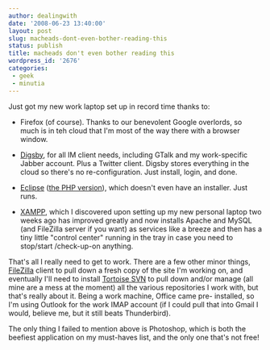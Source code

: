 ```yaml
---
author: dealingwith
date: '2008-06-23 13:40:00'
layout: post
slug: macheads-dont-even-bother-reading-this
status: publish
title: macheads don't even bother reading this
wordpress_id: '2676'
categories:
 - geek
 - minutia
---
```


Just got my new work laptop set up in record time thanks to:

  * Firefox (of course). Thanks to our benevolent Google overlords, so much is
in teh cloud that I'm most of the way there with a browser window.

  * [Digsby][1], for all IM client needs, including GTalk and my work-specific
Jabber account. Plus a Twitter client. Digsby stores everything in the cloud
so there's no re-configuration. Just install, login, and done.

  * [Eclipse][2] ([the PHP version][3]), which doesn't even have an installer.
Just runs.

  * [XAMPP][4], which I discovered upon setting up my new personal laptop two
weeks ago has improved greatly and now installs Apache and MySQL (and
FileZilla server if you want) as services like a breeze and then has a tiny
little "control center" running in the tray in case you need to stop/start
/check-up-on anything.

That's all I really need to get to work. There are a few other minor things,
[FileZilla][5] client to pull down a fresh copy of the site I'm working on,
and eventually I'll need to install [Tortoise SVN][6] to pull down and/or
manage (all mine are a mess at the moment) all the various repositories I work
with, but that's really about it. Being a work machine, Office came pre-
installed, so I'm using Outlook for the work IMAP account (if I could pull
that into Gmail I would, believe me, but it still beats Thunderbird).

The only thing I failed to mention above is Photoshop, which is both the
beefiest application on my must-haves list, and the only one that's not free!

   [1]: http://www.digsby.com/

   [2]: http://www.eclipse.org/

   [3]: http://www.eclipse.org/pdt/

   [4]: http://www.apachefriends.org/en/xampp.html

   [5]: http://filezilla-project.org/

   [6]: http://tortoisesvn.net/

